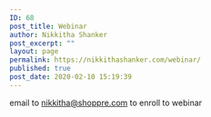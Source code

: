 ```yaml
---
ID: 68
post_title: Webinar
author: Nikkitha Shanker
post_excerpt: ""
layout: page
permalink: https://nikkithashanker.com/webinar/
published: true
post_date: 2020-02-10 15:19:39
---
```

<!-- wp:paragraph -->
<p>email to <a href="mailto:nikkitha@shoppre.com">nikkitha@shoppre.com</a> to enroll to webinar</p>
<!-- /wp:paragraph -->